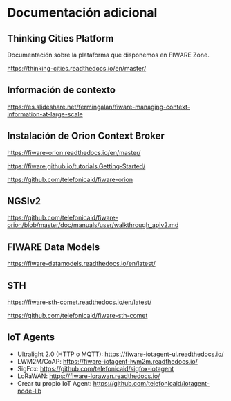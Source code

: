 # Documentación adicional


## Thinking Cities Platform 
Documentación sobre la plataforma que disponemos en FIWARE Zone.

https://thinking-cities.readthedocs.io/en/master/

## Información de contexto
https://es.slideshare.net/fermingalan/fiware-managing-context-information-at-large-scale

## Instalación de Orion Context Broker
 
https://fiware-orion.readthedocs.io/en/master/

https://fiware.github.io/tutorials.Getting-Started/

https://github.com/telefonicaid/fiware-orion

## NGSIv2
https://github.com/telefonicaid/fiware-orion/blob/master/doc/manuals/user/walkthrough_apiv2.md

## FIWARE Data Models
https://fiware-datamodels.readthedocs.io/en/latest/

## STH
https://fiware-sth-comet.readthedocs.io/en/latest/

https://github.com/telefonicaid/fiware-sth-comet

## IoT Agents
- Ultralight 2.0 (HTTP o MQTT): https://fiware-iotagent-ul.readthedocs.io/
- LWM2M/CoAP: https://fiware-iotagent-lwm2m.readthedocs.io/ 
- SigFox: https://github.com/telefonicaid/sigfox-iotagent
- LoRaWAN: https://fiware-lorawan.readthedocs.io/ 
- Crear tu propio IoT Agent: https://github.com/telefonicaid/iotagent-node-lib
